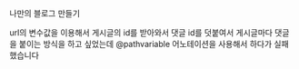 나만의 블로그 만들기

url의 변수값을 이용해서 게시글의 id를 받아와서 댓글 id를 덧붙여서 게시글마다 댓글을 붙이는 방식을 하고 싶었는데 @pathvariable 어노테이션을 사용해서 하다가 실패했습니다
